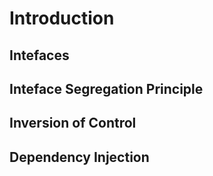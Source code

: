 # Introduction

## Intefaces

## Inteface Segregation Principle

## Inversion of Control 

## Dependency Injection
